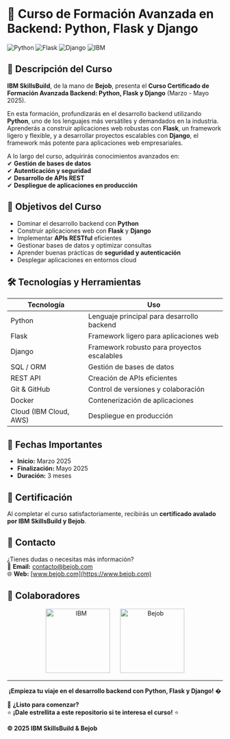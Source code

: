 # 🚀 Curso de Formación Avanzada en Backend: Python, Flask y Django  

![Python](https://img.shields.io/badge/Python-3776AB?style=for-the-badge&logo=python&logoColor=white)
![Flask](https://img.shields.io/badge/Flask-000000?style=for-the-badge&logo=flask&logoColor=white)
![Django](https://img.shields.io/badge/Django-092E20?style=for-the-badge&logo=django&logoColor=white)
![IBM](https://img.shields.io/badge/IBM-052FAD?style=for-the-badge&logo=ibm&logoColor=white)

## 📌 Descripción del Curso  

**IBM SkillsBuild**, de la mano de **Bejob**, presenta el **Curso Certificado de Formación Avanzada Backend: Python, Flask y Django** (Marzo - Mayo 2025).  

En esta formación, profundizarás en el desarrollo backend utilizando **Python**, uno de los lenguajes más versátiles y demandados en la industria. Aprenderás a construir aplicaciones web robustas con **Flask**, un framework ligero y flexible, y a desarrollar proyectos escalables con **Django**, el framework más potente para aplicaciones web empresariales.  

A lo largo del curso, adquirirás conocimientos avanzados en:  
✔ **Gestión de bases de datos**  
✔ **Autenticación y seguridad**  
✔ **Desarrollo de APIs REST**  
✔ **Despliegue de aplicaciones en producción**  

## 🎯 Objetivos del Curso  

- Dominar el desarrollo backend con **Python**  
- Construir aplicaciones web con **Flask** y **Django**  
- Implementar **APIs RESTful** eficientes  
- Gestionar bases de datos y optimizar consultas  
- Aprender buenas prácticas de **seguridad y autenticación**  
- Desplegar aplicaciones en entornos cloud  

## 🛠 Tecnologías y Herramientas  

| Tecnología       | Uso                                      |
|------------------|------------------------------------------|
| Python           | Lenguaje principal para desarrollo backend |
| Flask            | Framework ligero para aplicaciones web    |
| Django           | Framework robusto para proyectos escalables |
| SQL / ORM        | Gestión de bases de datos                |
| REST API         | Creación de APIs eficientes              |
| Git & GitHub     | Control de versiones y colaboración      |
| Docker           | Contenerización de aplicaciones          |
| Cloud (IBM Cloud, AWS)| Despliegue en producción            |

## 📅 Fechas Importantes  

- **Inicio:** Marzo 2025  
- **Finalización:** Mayo 2025  
- **Duración:** 3 meses  

## 📜 Certificación  

Al completar el curso satisfactoriamente, recibirás un **certificado avalado por IBM SkillsBuild y Bejob**.

## 📩 Contacto  

¿Tienes dudas o necesitas más información?  
📧 **Email:** [contacto@bejob.com](mailto:contacto@bejob.com)  
🌐 **Web:** [www.bejob.com](https://www.bejob.com)  

## 🤝 Colaboradores  

<p align="center">
  <img src="https://upload.wikimedia.org/wikipedia/commons/5/51/IBM_logo.svg" alt="IBM" width="150">
  &nbsp;&nbsp;&nbsp;&nbsp;
  <img src="https://www.bejob.com/" alt="Bejob" width="150">
</p>

---

<p align="center">
  <b>¡Empieza tu viaje en el desarrollo backend con Python, Flask y Django! �</b>
</p>  

🔹 **¿Listo para comenzar?**  
⭐ **¡Dale estrellita a este repositorio si te interesa el curso!** ⭐  

**© 2025 IBM SkillsBuild & Bejob**  
